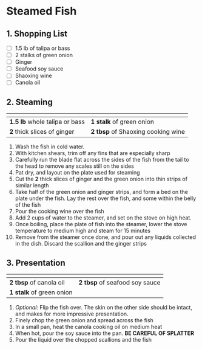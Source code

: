 # Steamed Fish

## 1. Shopping List
- [ ] 1.5 lb of talipa or bass
- [ ] 2 stalks of green onion
- [ ] Ginger
- [ ] Seafood soy sauce
- [ ] Shaoxing wine
- [ ] Canola oil

## 2. Steaming
|<!-- -->|<!-- -->|
|---|---|
| **1.5 lb** whole talipa or bass | **1 stalk** of green onion |
| **2** thick slices of ginger | **2 tbsp** of Shaoxing cooking wine |

1. Wash the fish in cold water.
2. With kitchen shears, trim off any fins that are especially sharp
3. Carefully run the blade flat across the sides of the fish from the tail to the head to remove any scales still on the sides
4. Pat dry, and layout on the plate used for steaming
5. Cut the **2** thick slices of ginger and the green onion into thin strips of similar length
6. Take half of the green onion and ginger strips, and form a bed on the plate under the fish. Lay the rest over the fish, and some within the belly of the fish
7. Pour the cooking wine over the fish
8. Add 2 cups of water to the steamer, and set on the stove on high heat.
9. Once boiling, place the plate of fish into the steamer, lower the stove temperature to medium high and steam for 15 minutes
7. Remove from the steamer once done, and pour out any liquids collected in the dish. Discard the scallion and the ginger strips

## 3. Presentation
|<!-- -->|<!-- -->|
|---|---|
| **2 tbsp** of canola oil | **2 tbsp** of seafood soy sauce |
| **1 stalk** of green onion | |

1. *Optional:* Flip the fish over. The skin on the other side should be intact, and makes for more impressive presentation.
2. Finely chop the green onion and spread across the fish
3. In a small pan, heat the canola cooking oil on medium heat
4. When hot, pour the soy sauce into the pan. **BE CAREFUL OF SPLATTER**
4. Pour the liquid over the chopped scallions and the fish
